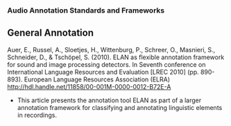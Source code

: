 ### Audio Annotation Standards and Frameworks

## General Annotation

Auer, E., Russel, A., Sloetjes, H., Wittenburg, P., Schreer, O., Masnieri, S., Schneider, D., & Tschöpel, S. (2010). 
ELAN as flexible annotation framework for sound and image processing detectors. 
In Seventh conference on International Language Resources and Evaluation [LREC 2010] (pp. 890-893). 
European Language Resources Association (ELRA) http://hdl.handle.net/11858/00-001M-0000-0012-B72E-A 

- This article presents the annotation tool ELAN as part of a larger annotation framework for classifying and annotating linguistic elements in recordings.
